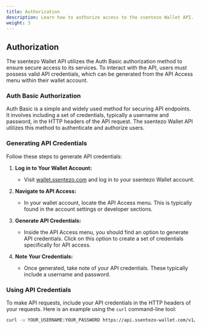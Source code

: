 ```yaml
---
title: Authorization
description: Learn how to authorize access to the ssentezo Wallet API.
weight: 3
---
```


## Authorization

The ssentezo Wallet API utilizes the Auth Basic authorization method to ensure secure access to its services. To interact with the API, users must possess valid API credentials, which can be generated from the API Access menu within their wallet account.

### Auth Basic Authorization

Auth Basic is a simple and widely used method for securing API endpoints. It involves including a set of credentials, typically a username and password, in the HTTP headers of the API request. The ssentezo Wallet API utilizes this method to authenticate and authorize users.

### Generating API Credentials

Follow these steps to generate API credentials:

1. **Log in to Your Wallet Account:**
   - Visit [wallet.ssentezo.com](https://wallet.ssentezo.com) and log in to your ssentezo Wallet account.

2. **Navigate to API Access:**
   - In your wallet account, locate the API Access menu. This is typically found in the account settings or developer sections.

3. **Generate API Credentials:**
   - Inside the API Access menu, you should find an option to generate API credentials. Click on this option to create a set of credentials specifically for API access.

4. **Note Your Credentials:**
   - Once generated, take note of your API credentials. These typically include a username and password.

### Using API Credentials

To make API requests, include your API credentials in the HTTP headers of your requests. Here is an example using the `curl` command-line tool:

```bash
curl -u YOUR_USERNAME:YOUR_PASSWORD https://api.ssentezo-wallet.com/v1/endpoint


